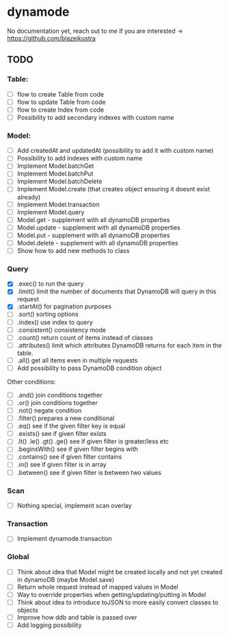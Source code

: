 # dynamode

No documentation yet, reach out to me if you are interested -> https://github.com/blazejkustra

## TODO

### Table:

* [ ] flow to create Table from code
* [ ] flow to update Table from code
* [ ] flow to create Index from code
* [ ] Possibility to add secondary indexes with custom name

### Model:

* [ ] Add createdAt and updatedAt (possibility to add it with custom name)
* [ ] Possibility to add indexes with custom name
* [ ] Implement Model.batchGet
* [ ] Implement Model.batchPut
* [ ] Implement Model.batchDelete
* [ ] Implement Model.create (that creates object ensuring it doesnt exist already)
* [ ] Implement Model.transaction
* [ ] Implement Model.query
* [ ] Model.get - supplement with all dynamoDB properties
* [ ] Model.update - supplement with all dynamoDB properties
* [ ] Model.put - supplement with all dynamoDB properties
* [ ] Model.delete - supplement with all dynamoDB properties
* [ ] Show how to add new methods to class

### Query

* [X] .exec() to run the query
* [X] .limit() limit the number of documents that DynamoDB will query in this request
* [X] .startAt() for pagination purposes
* [ ] .sort() sorting options
* [ ] .index() use index to query
* [ ] .consistent() consistency mode
* [ ] .count() return count of items instead of classes
* [ ] .attributes() limit which attributes DynamoDB returns for each item in the table.
* [ ] .all() get all items even in multiple requests
* [ ] Add possibility to pass DynamoDB condition object

Other conditions:

* [ ] .and() join conditions together
* [ ] .or() join conditions together
* [ ] .not() negate condition
* [ ] .filter() prepares a new conditional
* [ ] .eq() see if the given filter key is equal
* [ ] .exists() see if given filter exists
* [ ] .lt() .le() .gt() .ge() see if given filter is greater/less etc
* [ ] .beginsWith() see if given filter begins with
* [ ] .contains() see if given filter contains
* [ ] .in() see if given filter is in array
* [ ] .between() see if given filter is between two values

### Scan

* [ ] Nothing special, implement scan overlay

### Transaction

* [ ] Implement dynamode.transaction

### Global

* [ ] Think about idea that Model might be created locally and not yet created in dynamoDB (maybe Model.save)
* [ ] Return whole request instead of mapped values in Model
* [ ] Way to override properties when getting/updating/putting in Model
* [ ] Think about idea to introduce toJSON to more easily convert classes to objects
* [ ] Improve how ddb and table is passed over
* [ ] Add logging possibility
